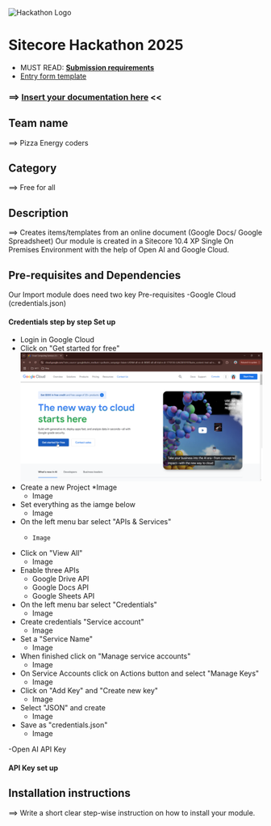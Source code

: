![Hackathon Logo](docs/images/hackathon.png?raw=true "Hackathon Logo")
# Sitecore Hackathon 2025

- MUST READ: **[Submission requirements](SUBMISSION_REQUIREMENTS.md)**
- [Entry form template](ENTRYFORM.md)
  
### ⟹ [Insert your documentation here](ENTRYFORM.md) <<
## Team name
⟹ Pizza Energy coders

## Category
⟹ Free for all

## Description
⟹ Creates items/templates from an online document (Google Docs/ Google Spreadsheet)
Our module is created in a Sitecore 10.4 XP Single On Premises Environment with the help of Open AI and Google Cloud.

## Pre-requisites and Dependencies
Our Import module does need two key Pre-requisites
-Google Cloud (credentials.json)
#### Credentials step by step Set up
* Login in Google Cloud
* Click on "Get started for free"
    ![imageLogin](docs/images/image1.png?raw=true)
* Create a new Project
    *Image
    * Image
*   Set everything as the iamge below
    * Image
* On the left menu bar select "APIs & Services"
    *     Image
* Click on "View All"
    * Image
* Enable three APIs
    * Google Drive API
    * Google Docs API 
    * Google Sheets API
* On the left menu bar select "Credentials"
    * Image
* Create credentials "Service account"
    *  Image
*  Set a "Service Name"
    *  Image
*  When finished click on "Manage service accounts"
    *  Image
*  On Service Accounts click on Actions button and select "Manage Keys"
    *  Image
*  Click on "Add Key" and "Create new key"
    *  Image
*  Select "JSON" and create
    *  Image
*  Save as "credentials.json" 
    *  Image

-Open AI API Key
#### API Key set up



## Installation instructions
⟹ Write a short clear step-wise instruction on how to install your module.  
